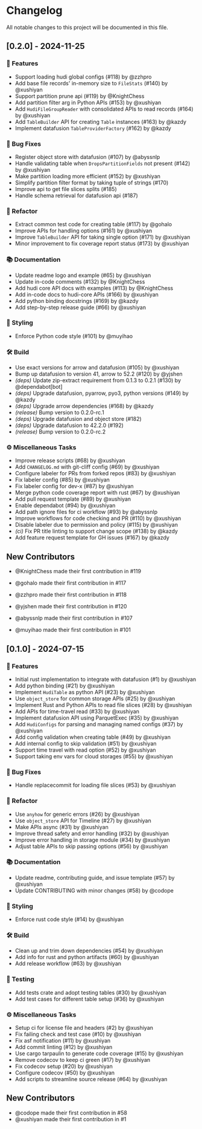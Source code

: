 <!--
  ~ Licensed to the Apache Software Foundation (ASF) under one
  ~ or more contributor license agreements.  See the NOTICE file
  ~ distributed with this work for additional information
  ~ regarding copyright ownership.  The ASF licenses this file
  ~ to you under the Apache License, Version 2.0 (the
  ~ "License"); you may not use this file except in compliance
  ~ with the License.  You may obtain a copy of the License at
  ~
  ~   http://www.apache.org/licenses/LICENSE-2.0
  ~
  ~ Unless required by applicable law or agreed to in writing,
  ~ software distributed under the License is distributed on an
  ~ "AS IS" BASIS, WITHOUT WARRANTIES OR CONDITIONS OF ANY
  ~ KIND, either express or implied.  See the License for the
  ~ specific language governing permissions and limitations
  ~ under the License.
-->

# Changelog

All notable changes to this project will be documented in this file.

## [0.2.0] - 2024-11-25

### 🚀 Features

- Support loading hudi global configs (#118) by @zzhpro
- Add base file records' in-memory size to `FileStats` (#140) by @xushiyan
- Support partition prune api (#119) by @KnightChess
- Add partition filter arg in Python APIs (#153) by @xushiyan
- Add `HudiFileGroupReader` with consolidated APIs to read records (#164) by @xushiyan
- Add `TableBuilder` API for creating `Table` instances (#163) by @kazdy
- Implement datafusion `TableProviderFactory` (#162) by @kazdy

### 🐛 Bug Fixes

- Register object store with datafusion (#107) by @abyssnlp
- Handle validating table when `DropsPartitionFields` not present (#142) by @xushiyan
- Make partition loading more efficient (#152) by @xushiyan
- Simplify partition filter format by taking tuple of strings (#170)
- Improve api to get file slices splits (#185)
- Handle schema retrieval for datafusion api (#187)

### 🚜 Refactor

- Extract common test code for creating table (#117) by @gohalo
- Improve APIs for handling options (#161) by @xushiyan
- Improve `TableBuilder` API for taking single option (#171) by @xushiyan
- Minor improvement to fix coverage report status (#173) by @xushiyan

### 📚 Documentation

- Update readme logo and example (#65) by @xushiyan
- Update in-code comments (#132) by @KnightChess
- Add hudi core API docs with examples (#113) by @KnightChess
- Add in-code docs to hudi-core APIs (#166) by @xushiyan
- Add python binding docstrings (#169) by @kazdy
- Add step-by-step release guide (#66) by @xushiyan

### 🎨 Styling

- Enforce Python code style (#101) by @muyihao

### 🛠️ Build

- Use exact versions for arrow and datafusion (#105) by @xushiyan
- Bump up datafusion to version 41, arrow to 52.2 (#120) by @yjshen
- *(deps)* Update zip-extract requirement from 0.1.3 to 0.2.1 (#130) by @dependabot[bot]
- *(deps)* Upgrade datafusion, pyarrow, pyo3, python versions  (#149) by @kazdy
- *(deps)* Upgrade arrow dependencies (#168) by @kazdy
- *(release)* Bump version to 0.2.0-rc.1
- *(deps)* Upgrade datafusion and object store (#182)
- *(deps)* Upgrade datafusion to 42.2.0 (#192)
- *(release)* Bump version to 0.2.0-rc.2

### ⚙️ Miscellaneous Tasks

- Improve release scripts (#68) by @xushiyan
- Add `CHANGELOG.md` with git-cliff config (#69) by @xushiyan
- Configure labeler for PRs from forked repos (#83) by @xushiyan
- Fix labeler config (#85) by @xushiyan
- Fix labeler config for dev-x (#87) by @xushiyan
- Merge python code coverage report with rust (#67) by @xushiyan
- Add pull request template (#89) by @xushiyan
- Enable dependabot (#94) by @xushiyan
- Add path ignore files for ci workflow (#93) by @abyssnlp
- Improve workflows for code checking and PR (#110) by @xushiyan
- Disable labeler due to permission and policy (#115) by @xushiyan
- *(ci)* Fix PR title linting to support change scope (#138) by @kazdy
- Add feature request template for GH issues (#167) by @kazdy

## New Contributors

* @KnightChess made their first contribution in #119

* @gohalo made their first contribution in #117

* @zzhpro made their first contribution in #118

* @yjshen made their first contribution in #120

* @abyssnlp made their first contribution in #107

* @muyihao made their first contribution in #101

<!-- generated by git-cliff -->

## [0.1.0] - 2024-07-15

### 🚀 Features

- Initial rust implementation to integrate with datafusion (#1) by @xushiyan
- Add python binding (#21) by @xushiyan
- Implement `HudiTable` as python API (#23) by @xushiyan
- Use `object_store` for common storage APIs (#25) by @xushiyan
- Implement Rust and Python APIs to read file slices (#28) by @xushiyan
- Add APIs for time-travel read (#33) by @xushiyan
- Implement datafusion API using ParquetExec (#35) by @xushiyan
- Add `HudiConfigs` for parsing and managing named configs (#37) by @xushiyan
- Add config validation when creating table (#49) by @xushiyan
- Add internal config to skip validation (#51) by @xushiyan
- Support time travel with read option (#52) by @xushiyan
- Support taking env vars for cloud storages (#55) by @xushiyan

### 🐛 Bug Fixes

- Handle replacecommit for loading file slices (#53) by @xushiyan

### 🚜 Refactor

- Use `anyhow` for generic errors (#26) by @xushiyan
- Use `object_store` API for Timeline (#27) by @xushiyan
- Make APIs async (#31) by @xushiyan
- Improve thread safety and error handling (#32) by @xushiyan
- Improve error handling in storage module (#34) by @xushiyan
- Adjust table APIs to skip passing options (#56) by @xushiyan

### 📚 Documentation

- Update readme, contributing guide, and issue template (#57) by @xushiyan
- Update CONTRIBUTING with minor changes (#58) by @codope

### 🎨 Styling

- Enforce rust code style (#14) by @xushiyan

### 🛠️ Build

- Clean up and trim down dependencies (#54) by @xushiyan
- Add info for rust and python artifacts (#60) by @xushiyan
- Add release workflow (#63) by @xushiyan

### 🧪 Testing

- Add tests crate and adopt testing tables (#30) by @xushiyan
- Add test cases for different table setup (#36) by @xushiyan

### ⚙️ Miscellaneous Tasks

- Setup ci for license file and headers (#2) by @xushiyan
- Fix failing check and test case (#10) by @xushiyan
- Fix asf notification (#11) by @xushiyan
- Add commit linting (#12) by @xushiyan
- Use cargo tarpaulin to generate code coverage (#15) by @xushiyan
- Remove codecov to keep ci green (#17) by @xushiyan
- Fix codecov setup (#20) by @xushiyan
- Configure codecov (#50) by @xushiyan
- Add scripts to streamline source release (#64) by @xushiyan

## New Contributors

* @codope made their first contribution in #58
* @xushiyan made their first contribution in #1

<!-- generated by git-cliff -->
